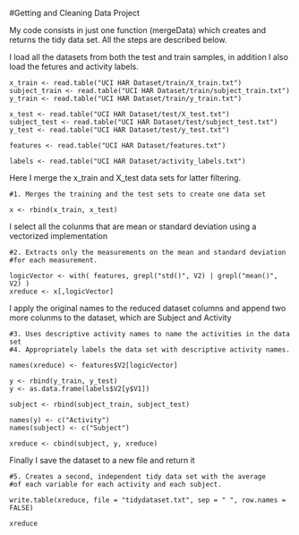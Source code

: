 #Getting and Cleaning Data Project

My code consists in just one function (mergeData) which creates and returns the tidy data set.  All the steps are described below.

I load all the datasets from both the test and train samples, in addition I also load the fetures and activity labels.
  
    x_train <- read.table("UCI HAR Dataset/train/X_train.txt")
    subject_train <- read.table("UCI HAR Dataset/train/subject_train.txt")
    y_train <- read.table("UCI HAR Dataset/train/y_train.txt")
  
    x_test <- read.table("UCI HAR Dataset/test/X_test.txt")
    subject_test <- read.table("UCI HAR Dataset/test/subject_test.txt")
    y_test <- read.table("UCI HAR Dataset/test/y_test.txt")
  
    features <- read.table("UCI HAR Dataset/features.txt")
  
    labels <- read.table("UCI HAR Dataset/activity_labels.txt")

Here I merge the x_train and X_test data sets for latter filtering.
    
    #1. Merges the training and the test sets to create one data set
    
    x <- rbind(x_train, x_test)
  
I select all the colunms that are mean or standard deviation using a vectorized implementation 

    #2. Extracts only the measurements on the mean and standard deviation 
    #for each measurement. 
  
    logicVector <- with( features, grepl("std()", V2) | grepl("mean()", V2) )
    xreduce <- x[,logicVector]

I apply the original names to the reduced dataset columns and append two more colunms to the dataset, which are Subject and Activity

    #3. Uses descriptive activity names to name the activities in the data set
    #4. Appropriately labels the data set with descriptive activity names. 
  
    names(xreduce) <- features$V2[logicVector]
  
    y <- rbind(y_train, y_test)
    y <- as.data.frame(labels$V2[y$V1])
  
    subject <- rbind(subject_train, subject_test)
  
    names(y) <- c("Activity")
    names(subject) <- c("Subject")
  
    xreduce <- cbind(subject, y, xreduce)

Finally I save the dataset to a new file and return it

    #5. Creates a second, independent tidy data set with the average 
    #of each variable for each activity and each subject.
  
    write.table(xreduce, file = "tidydataset.txt", sep = " ", row.names = FALSE)
  
    xreduce
  
